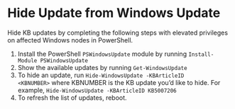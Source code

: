 # Hide Update from Windows Update

Hide KB updates by completing the following steps with elevated privileges on affected Windows nodes in PowerShell.

1. Install the PowerShell `PSWindowsUpdate` module by running `Install-Module PSWindowsUpdate`
2. Show the available updates by running `Get-WindowsUpdate`
3. To hide an update, run `Hide-WindowsUpdate -KBArticleID <KBNUMBER>` where KBNUMBER is the KB update you’d like to hide. For example, `Hide-WindowsUpdate -KBArticleID KB5007206`
4. To refresh the list of updates, reboot.